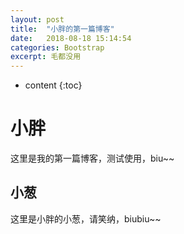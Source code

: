 ```yaml
---
layout: post
title:  "小胖的第一篇博客"
date:   2018-08-18 15:14:54
categories: Bootstrap
excerpt: 毛都没用
---
```


* content
{:toc}


# 小胖
  这里是我的第一篇博客，测试使用，biu~~
## 小葱
  这里是小胖的小葱，请笑纳，biubiu~~